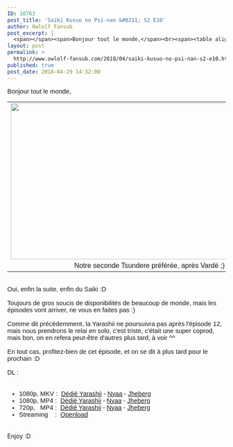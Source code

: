 ```yaml
---
ID: 10763
post_title: 'Saiki Kusuo no Psi-nan &#8211; S2 E10'
author: Owlolf Fansub
post_excerpt: |
  <span></span><span>Bonjour tout le monde,</span><br><span><table align="center" cellpadding="0" cellspacing="0"><tbody><tr><td><a href="https://4.bp.blogspot.com/-zjXMKjND3GE/WuWyyc3CXkI/AAAAAAAADxU/J1MCb5FI9-4Lhy9WMO8JtLWwdCQU9jmvACLcBGAs/s1600/The%2BDisastrous%2BLife%2Bof%2BSaiki%2BK.%2BS02E10%2B%255B1080p%255D_001_3774.png"><img border="0" height="360" src="https://4.bp.blogspot.com/-zjXMKjND3GE/WuWyyc3CXkI/AAAAAAAADxU/J1MCb5FI9-4Lhy9WMO8JtLWwdCQU9jmvACLcBGAs/s640/The%2BDisastrous%2BLife%2Bof%2BSaiki%2BK.%2BS02E10%2B%255B1080p%255D_001_3774.png" width="640"></a></td></tr><tr><td>Notre seconde Tsundere pr&eacute;f&eacute;r&eacute;e, apr&egrave;s Vard&euml; ;)</td></tr></tbody></table><br>Oui, enfin la suite, enfin du Saiki :D<br><br> Toujours de gros soucis de disponibilit&eacute;s de beaucoup de monde, mais les &eacute;pisodes vont arriver, ne vous en faites pas :)<br><br> Comme dit pr&eacute;c&eacute;demment, la Yarashii ne poursuivra pas apr&egrave;s l'&eacute;pisode 12, mais nous prendrons le relai en solo, c'est triste, c'&eacute;tait une super coprod, mais bon, on en refera peut-&ecirc;tre d'autres plus tard, &agrave; voir ^^<br><br> En tout cas, profitez-bien de cet &eacute;pisode, et on se dit &agrave; plus tard pour le prochain :D<br><br>DL :<br></span><br><a name="more"></a><span><ul><span><li>1080p, MKV : &nbsp;<a href="https://ddl.yarashii.fr/Animes/Saiki%20Kusuo/Saison%202/FHD10/%5BYarashii%20-%20Owlolf%5D%20Saiki%20Kusuo%20no%20Psi%20Nan%20S2%2010%20-%20FHD%2010%20bits.mkv" target="_blank">D&eacute;di&eacute; Yarashii</a> - <a href="https://nyaa.si/view/1031701" target="_blank">Nyaa</a> - <a href="http://jheberg.net/captcha/yarashii-owlolf-saiki-kusuo-no-psi-nan-s2-10-vos-3/" target="_blank">Jheberg</a></li><li><span>1080p, MP4 : &nbsp;</span><a href="https://ddl.yarashii.fr/Animes/Saiki%20Kusuo/Saison%202/FHD8/%5BYarashii%20-%20Owlolf%5D%20Saiki%20Kusuo%20no%20Psi%20Nan%20S2%2010%20-%20FHD%208%20bits.mp4" target="_blank">D&eacute;di&eacute; Yarashii</a> - <a href="https://nyaa.si/view/1031700" target="_blank">Nyaa</a> - <a href="http://jheberg.net/captcha/yarashii-owlolf-saiki-kusuo-no-psi-nan-s2-10-vos-2/" target="_blank">Jheberg</a></li><li><span>720p, &nbsp; MP4 : &nbsp;</span><a href="https://ddl.yarashii.fr/Animes/Saiki%20Kusuo/Saison%202/HD8/%5BYarashii%20-%20Owlolf%5D%20Saiki%20Kusuo%20no%20Psi%20Nan%20S2%2010%20-%20HD%208%20bits.mp4" target="_blank">D&eacute;di&eacute; Yarashii</a> - <a href="https://nyaa.si/view/1031699" target="_blank">Nyaa</a> - <a href="http://jheberg.net/captcha/yarashii-owlolf-saiki-kusuo-no-psi-nan-s2-10-vostf/" target="_blank">Jheberg</a></li><li>Streaming &nbsp; &nbsp;: &nbsp;<a href="https://openload.co/embed/5XNCx81aU9U/%5BYarashii_-_Owlolf%5D_Saiki_Kusuo_no_%CE%A8-nan_S2_-_10_VOSTFR_%281920x1080_x264_AAC_8_bits%29.mp4" target="_blank">Openload</a></li></span></ul><br> Enjoy :D<br></span>
layout: post
permalink: >
  http://www.owlolf-fansub.com/2018/04/saiki-kusuo-no-psi-nan-s2-e10.html
published: true
post_date: 2018-04-29 14:32:00
---
```

<span style="font-family: &quot;arial&quot; , &quot;helvetica&quot; , sans-serif; font-size: 11pt;"></span><span style="font-family: &quot;arial&quot; , &quot;helvetica&quot; , sans-serif; font-size: 11pt;">Bonjour tout le monde,</span><br /><span style="font-family: &quot;arial&quot; , &quot;helvetica&quot; , sans-serif; font-size: 11pt;"><table align="center" cellpadding="0" cellspacing="0" class="tr-caption-container" style="margin-left: auto; margin-right: auto; text-align: center;"><tbody><tr><td style="text-align: center;"><a href="https://4.bp.blogspot.com/-zjXMKjND3GE/WuWyyc3CXkI/AAAAAAAADxU/J1MCb5FI9-4Lhy9WMO8JtLWwdCQU9jmvACLcBGAs/s1600/The%2BDisastrous%2BLife%2Bof%2BSaiki%2BK.%2BS02E10%2B%255B1080p%255D_001_3774.png" imageanchor="1" style="margin-left: auto; margin-right: auto;"><img border="0" data-original-height="900" data-original-width="1600" height="360" src="https://4.bp.blogspot.com/-zjXMKjND3GE/WuWyyc3CXkI/AAAAAAAADxU/J1MCb5FI9-4Lhy9WMO8JtLWwdCQU9jmvACLcBGAs/s640/The%2BDisastrous%2BLife%2Bof%2BSaiki%2BK.%2BS02E10%2B%255B1080p%255D_001_3774.png" width="640" /></a></td></tr><tr><td class="tr-caption" style="text-align: center;">Notre seconde Tsundere préférée, après Vardë ;)</td></tr></tbody></table><br />Oui, enfin la suite, enfin du Saiki :D<br /><br /> Toujours de gros soucis de disponibilités de beaucoup de monde, mais les épisodes vont arriver, ne vous en faites pas :)<br /><br /> Comme dit précédemment, la Yarashii ne poursuivra pas après l'épisode 12, mais nous prendrons le relai en solo, c'est triste, c'était une super coprod, mais bon, on en refera peut-être d'autres plus tard, à voir ^^<br /><br /> En tout cas, profitez-bien de cet épisode, et on se dit à plus tard pour le prochain :D<br /><br />DL :<br /></span><br /><a name='more'></a><span style="font-family: &quot;arial&quot; , &quot;helvetica&quot; , sans-serif; font-size: 11pt;"><ul style="font-family: &quot;Times New Roman&quot;; font-size: medium;"><span style="font-family: &quot;arial&quot; , &quot;helvetica&quot; , sans-serif; font-size: 11pt;"><li>1080p, MKV : &nbsp;<a href="https://ddl.yarashii.fr/Animes/Saiki%20Kusuo/Saison%202/FHD10/%5BYarashii%20-%20Owlolf%5D%20Saiki%20Kusuo%20no%20Psi%20Nan%20S2%2010%20-%20FHD%2010%20bits.mkv" >Dédié Yarashii</a> - <a href="https://nyaa.si/view/1031701" >Nyaa</a> - <a href="http://jheberg.net/captcha/yarashii-owlolf-saiki-kusuo-no-psi-nan-s2-10-vos-3/" >Jheberg</a></li><li><span style="font-family: &quot;arial&quot; , &quot;helvetica&quot; , sans-serif; font-size: 14.6667px;">1080p, MP4 : &nbsp;</span><a href="https://ddl.yarashii.fr/Animes/Saiki%20Kusuo/Saison%202/FHD8/%5BYarashii%20-%20Owlolf%5D%20Saiki%20Kusuo%20no%20Psi%20Nan%20S2%2010%20-%20FHD%208%20bits.mp4" >Dédié Yarashii</a> - <a href="https://nyaa.si/view/1031700" >Nyaa</a> - <a href="http://jheberg.net/captcha/yarashii-owlolf-saiki-kusuo-no-psi-nan-s2-10-vos-2/" >Jheberg</a></li><li><span style="font-family: &quot;arial&quot; , &quot;helvetica&quot; , sans-serif; font-size: 14.6667px;">720p, &nbsp; MP4 : &nbsp;</span><a href="https://ddl.yarashii.fr/Animes/Saiki%20Kusuo/Saison%202/HD8/%5BYarashii%20-%20Owlolf%5D%20Saiki%20Kusuo%20no%20Psi%20Nan%20S2%2010%20-%20HD%208%20bits.mp4" >Dédié Yarashii</a> - <a href="https://nyaa.si/view/1031699" >Nyaa</a> - <a href="http://jheberg.net/captcha/yarashii-owlolf-saiki-kusuo-no-psi-nan-s2-10-vostf/" >Jheberg</a></li><li>Streaming &nbsp; &nbsp;: &nbsp;<a href="https://openload.co/embed/5XNCx81aU9U/%5BYarashii_-_Owlolf%5D_Saiki_Kusuo_no_%CE%A8-nan_S2_-_10_VOSTFR_%281920x1080_x264_AAC_8_bits%29.mp4" >Openload</a></li></span></ul><br /> Enjoy :D<br /> </span>